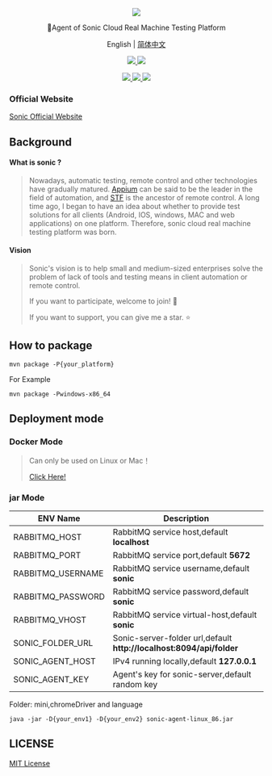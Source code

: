 <p align="center">
  <img src="https://raw.githubusercontent.com/ZhouYixun/sonic-server/main/logo.png">
</p>
<p align="center">🎉Agent of Sonic Cloud Real Machine Testing Platform</p>
<p align="center">
  <span>English |</span>
  <a href="https://github.com/ZhouYixun/sonic-agent/blob/main/README_CN.md">  
     简体中文
  </a>
</p>
<p align="center">
  <a href="#">  
    <img src="https://img.shields.io/badge/release-v1.0.0-orange">
  </a>
  <a href="#">  
    <img src="https://img.shields.io/badge/platform-windows|macosx|linux-success">
  </a>
</p>
<p align="center">
  <a href="#">  
    <img src="https://img.shields.io/github/commit-activity/m/ZhouYixun/sonic-agent">
  </a>
  <a href="#">  
    <img src="https://img.shields.io/github/downloads/ZhouYixun/sonic-agent/total">
  </a>
  <a href="https://github.com/ZhouYixun/sonic-server/blob/main/LICENSE">  
    <img src="https://img.shields.io/github/license/ZhouYiXun/sonic-server?color=green&label=license&logo=license&logoColor=green">
  </a>
</p>

### Official Website
[Sonic Official Website](http://zhouyixun.gitee.io/sonic-official-website)
## Background

#### What is sonic ?

> Nowadays, automatic testing, remote control and other technologies have gradually matured. [Appium](https://github.com/appium/appium) can be said to be the leader in the field of automation, and [STF](https://github.com/openstf/stf) is the ancestor of remote control. A long time ago, I began to have an idea about whether to provide test solutions for all clients (Android, IOS, windows, MAC and web applications) on one platform. Therefore, sonic cloud real machine testing platform was born.

#### Vision

> Sonic's vision is to help small and medium-sized enterprises solve the problem of lack of tools and testing means in client automation or remote control.
>
>If you want to participate, welcome to join! 💪
>
>If you want to support, you can give me a star. ⭐

## How to package

```
mvn package -P{your_platform}
```

For Example

```
mvn package -Pwindows-x86_64
```

## Deployment mode

### Docker Mode

> Can only be used on Linux or Mac！
>
> [Click Here!](https://hub.docker.com/repository/docker/zhouyixun/sonic-agent-linux)

### jar Mode

|  ENV Name   | Description  |
|  ----  | ----  |
| RABBITMQ_HOST  | RabbitMQ service host,default **localhost** |
| RABBITMQ_PORT  | RabbitMQ service port,default **5672** |
| RABBITMQ_USERNAME  | RabbitMQ service username,default **sonic** |
| RABBITMQ_PASSWORD  | RabbitMQ service password,default **sonic** |
| RABBITMQ_VHOST  | RabbitMQ service virtual-host,default **sonic** |
| SONIC_FOLDER_URL  | Sonic-server-folder url,default **http://localhost:8094/api/folder** |
| SONIC_AGENT_HOST  | IPv4 running locally,default **127.0.0.1** |
| SONIC_AGENT_KEY  | Agent's key for sonic-server,default random key |

Folder: mini,chromeDriver and language

```
java -jar -D{your_env1} -D{your_env2} sonic-agent-linux_86.jar
```

## LICENSE

[MIT License](LICENSE)
